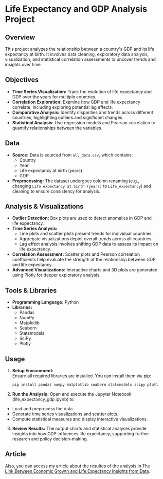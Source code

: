 # Life Expectancy and GDP Analysis Project

## Overview
This project analyzes the relationship between a country's GDP and its life expectancy at birth. It involves data cleaning, exploratory data analysis, visualization, and statistical correlation assessments to uncover trends and insights over time.

## Objectives
- **Time Series Visualization:** Track the evolution of life expectancy and GDP over the years for multiple countries.
- **Correlation Exploration:** Examine how GDP and life expectancy correlate, including exploring potential lag effects.
- **Comparative Analysis:** Identify disparities and trends across different countries, highlighting outliers and significant changes.
- **Statistical Analysis:** Use regression models and Pearson correlation to quantify relationships between the variables.

## Data
- **Source:** Data is sourced from `all_data.csv`, which contains:
  - Country
  - Year
  - Life expectancy at birth (years)
  - GDP
- **Preprocessing:** The dataset undergoes column renaming (e.g., changing `Life expectancy at birth (years)` to `Life_expectancy`) and cleaning to ensure consistency for analysis.

## Analysis & Visualizations
- **Outlier Detection:** Box plots are used to detect anomalies in GDP and life expectancy.
- **Time Series Analysis:** 
  - Line plots and scatter plots present trends for individual countries.
  - Aggregate visualizations depict overall trends across all countries.
  - Lag effect analysis involves shifting GDP data to assess its impact on life expectancy.
- **Correlation Assessment:** Scatter plots and Pearson correlation coefficients help evaluate the strength of the relationship between GDP and life expectancy.
- **Advanced Visualizations:** Interactive charts and 3D plots are generated using Plotly for deeper exploratory analysis.

## Tools & Libraries
- **Programming Language:** Python
- **Libraries:**
  - Pandas
  - NumPy
  - Matplotlib
  - Seaborn
  - Statsmodels
  - SciPy
  - Plotly

## Usage
1. **Setup Environment:**  
   Ensure all required libraries are installed. You can install them via pip:
   ```bash
   pip install pandas numpy matplotlib seaborn statsmodels scipy plotly
   ```

2. **Run the Analysis:**
Open and execute the Jupyter Notebook (life_expectancy_gdp.ipynb) to:
- Load and preprocess the data.
- Generate time series visualizations and scatter plots.
- Compute statistical measures and display interactive visualizations.

3. **Review Results:**
The output charts and statistical analyses provide insights into how GDP influences life expectancy, supporting further research and policy decision-making.

## Article
Also, you can access my article about the resultes of the analysis in [The Link Between Economic Growth and Life Expectancy Insights from Data](https://medium.com/@olavodalberto921/the-link-between-economic-growth-and-life-expectancy-insights-from-data-1c01aae303ee).